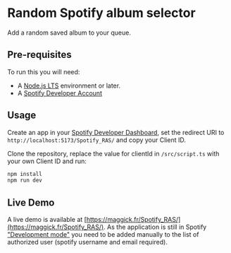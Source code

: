 # Random Spotify album selector

Add a random saved album to your queue.

## Pre-requisites

To run this you will need:

- A [Node.js LTS](https://nodejs.org/en/) environment or later.
- A [Spotify Developer Account](https://developer.spotify.com/)

## Usage

Create an app in your [Spotify Developer Dashboard](https://developer.spotify.com/dashboard/),
set the redirect URI to ` http://localhost:5173/Spotify_RAS/` and copy your Client ID.

Clone the repository, replace the value for clientId in `/src/script.ts` with your own Client ID and run:

```bash
npm install
npm run dev
```

## Live Demo

A live demo is available at [https://maggick.fr/Spotify_RAS/](https://maggick.fr/Spotify_RAS/). As
the application is still in Spotify
["Development mode"](https://developer.spotify.com/documentation/web-api/concepts/quota-modes) you
need to be added manually to the list of authorized user (spotify username and email required).

